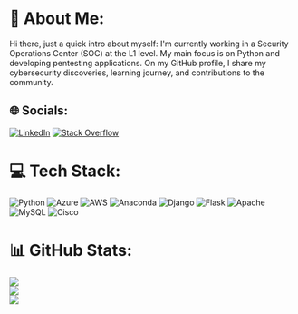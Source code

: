 # 💫 About Me:
Hi there, just a quick intro about myself: I'm currently working in a Security Operations Center (SOC) at the L1 level. My main focus is on Python and developing pentesting applications. On my GitHub profile, I share my cybersecurity discoveries, learning journey, and contributions to the community.


## 🌐 Socials:
[![LinkedIn](https://img.shields.io/badge/LinkedIn-%230077B5.svg?logo=linkedin&logoColor=white)](https://linkedin.com/in/https://www.linkedin.com/in/ahmet-ako%C4%9Flu-b68185288) [![Stack Overflow](https://img.shields.io/badge/-Stackoverflow-FE7A16?logo=stack-overflow&logoColor=white)](https://stackoverflow.com/users/19290686) 

# 💻 Tech Stack:
![Python](https://img.shields.io/badge/python-3670A0?style=flat-square&logo=python&logoColor=ffdd54) ![Azure](https://img.shields.io/badge/azure-%230072C6.svg?style=flat-square&logo=microsoftazure&logoColor=white) ![AWS](https://img.shields.io/badge/AWS-%23FF9900.svg?style=flat-square&logo=amazon-aws&logoColor=white) ![Anaconda](https://img.shields.io/badge/Anaconda-%2344A833.svg?style=flat-square&logo=anaconda&logoColor=white) ![Django](https://img.shields.io/badge/django-%23092E20.svg?style=flat-square&logo=django&logoColor=white) ![Flask](https://img.shields.io/badge/flask-%23000.svg?style=flat-square&logo=flask&logoColor=white) ![Apache](https://img.shields.io/badge/apache-%23D42029.svg?style=flat-square&logo=apache&logoColor=white) ![MySQL](https://img.shields.io/badge/mysql-4479A1.svg?style=flat-square&logo=mysql&logoColor=white) ![Cisco](https://img.shields.io/badge/cisco-%23049fd9.svg?style=flat-square&logo=cisco&logoColor=black)
# 📊 GitHub Stats:
![](https://github-readme-stats.vercel.app/api?username=NoRealOwner&theme=midnight-purple&hide_border=false&include_all_commits=false&count_private=false)<br/>
![](https://github-readme-streak-stats.herokuapp.com/?user=NoRealOwner&theme=midnight-purple&hide_border=false)<br/>
![](https://github-readme-stats.vercel.app/api/top-langs/?username=NoRealOwner&theme=midnight-purple&hide_border=false&include_all_commits=false&count_private=false&layout=compact)

<!-- Proudly created with GPRM ( https://gprm.itsvg.in ) -->
